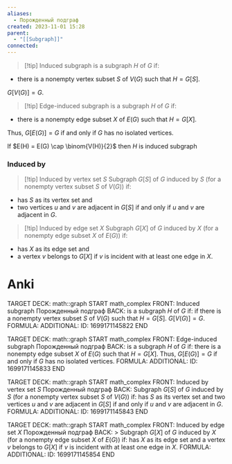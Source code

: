 ```yaml
---
aliases:
  - Порожденный подграф
created: 2023-11-01 15:28
parent:
  - "[[Subgraph]]"
connected:
---
```


> [!tip] Induced subgraph
is a subgraph $H$ of $G$ if: 
- there is a nonempty vertex subset $S$ of $V(G)$ such that $H = G[S]$.

$G[V(G)] = G$. 

> [!tip] Edge-induced subgraph
> is a subgraph $H$ of $G$ if:
- there is a nonempty  edge subset $X$ of $E(G)$ such that $H = G[X]$. 

Thus, $G[E(G)] = G$ if and only if $G$ has no isolated vertices.

If  $E(H) = E(G) \cap \binom{V(H)}{2}$ then $H$ is induced subgraph
### Induced by
> [!tip] Induced by vertex set $S$
> Subgraph $G[S]$ of $G$ induced by $S$ (for a nonempty  vertex subset $S$ of $V(G)$) if:
- has $S$ as its vertex set and
- two vertices $u$ and $v$ are adjacent in $G[S]$ if and only if $u$ and $v$ are adjacent in $G$.

> [!tip] Induced by edge set $X$
> Subgraph $G[X]$ of $G$ induced by $X$ (for a nonempty  edge subset $X$ of $E{} (G)$) if:
- has $X$ as its edge set and
- a vertex $v$ belongs to $G[X]$ if $v$ is incident with at least one edge in $X$. 

# Anki
TARGET DECK: math::graph
START
math_complex
FRONT: Induced subgraph
Порожденный подграф
BACK: is a subgraph $H$ of $G$ if: 
if there is a nonempty vertex subset $S$ of $V(G)$ such that $H = G[S]$.
$G[V(G)] = G$. 
FORMULA: 
ADDITIONAL:
ID: 1699171145822
END

TARGET DECK: math::graph
START
math_complex
FRONT: Edge-induced subgraph
Порожденный подграф
BACK: is a subgraph $H$ of $G$ if:
there is a nonempty  edge subset $X$ of $E(G)$ such that $H = G[X]$. 
Thus, $G[E(G)] = G$ if and only if $G$ has no isolated vertices.
FORMULA: 
ADDITIONAL:
ID: 1699171145833
END

TARGET DECK: math::graph
START
math_complex
FRONT: Induced by vertex set $S$
Порожденный подграф
BACK: Subgraph $G[S]$ of $G$ induced by $S$ (for a nonempty  vertex subset $S$ of $V(G)$) if:
 has $S$ as its vertex set and
 two vertices $u$ and $v$ are adjacent in $G[S]$ if and only if $u$ and $v$ are adjacent in $G$.
FORMULA: 
ADDITIONAL:
ID: 1699171145843
END

TARGET DECK: math::graph
START
math_complex
FRONT: Induced by edge set $X$
Порожденный подграф
BACK: > Subgraph $G[X]$ of $G$ induced by $X$ (for a nonempty  edge subset $X$ of $E{} (G)$) if:
 has $X$ as its edge set and
 a vertex $v$ belongs to $G[X]$ if $v$ is incident with at least one edge in $X$. 
FORMULA: 
ADDITIONAL:
ID: 1699171145854
END










